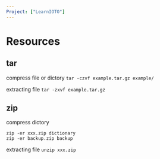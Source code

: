 ```yaml
---
Project: ["LearnIOTO"]
---
```

# Resources

## tar
compress file or dictory
`tar -czvf example.tar.gz example/`

extracting  file
`tar -zxvf example.tar.gz`

## zip
compress dictory
```
zip -er xxx.zip dictionary
zip -er backup.zip backup

```
extracting  file
`unzip xxx.zip`